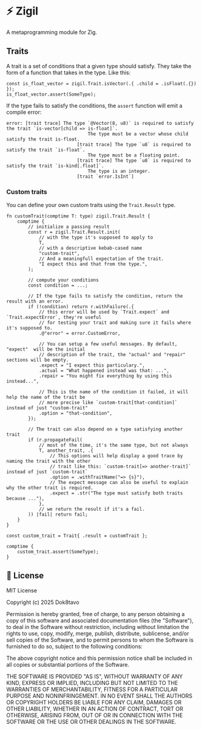 # ⚡ Zigil

A metaprogramming module for Zig.

## Traits

A trait is a set of conditions that a given type should satisfy.
They take the form of a function that takes in the type. Like this:

```zig
const is_float_vector = zigil.Trait.isVector(.{ .child = .isFloat(.{}) });
is_float_vector.assert(SomeType);
```

If the type fails to satisfy the conditions, the `assert` function will emit a
compile error:

```zig
error: [trait trace] The type `@Vector(8, u8)` is required to satisfy the trait `is-vector[child => is-float]`.
                              The type must be a vector whose child satisfy the trait is-float.
                          [trait trace] The type `u8` is required to satisfy the trait `is-float`.
                              The type must be a floating point.
                          [trait trace] The type `u8` is required to satisfy the trait `is-kind[.float]`.
                              The type is an integer.
                          [trait `error.IsInt`]
```

### Custom traits

You can define your own custom traits using the `Trait.Result` type.

```zig
fn customTrait(comptime T: type) zigil.Trait.Result {
    comptime {
        // initialize a passing result
        const r = zigil.Trait.Result.init(
            // with the type it's supposed to apply to
            T,
            // with a descriptive kebab-cased name
            "custom-trait",
            // And a meaningfull expectation of the trait.
            "I expect this and that from the type.",
        );

        // compute your conditions
        const condition = ...;

        // If the type fails to satisfy the condition, return the result with an error.
        if (!condition) return r.withFailure(.{
            // this error will be used by `Trait.expect` and `Trait.expectError`, they're useful
            // for testing your trait and making sure it fails where it's supposed to.
            .@"error" = error.CustomError,

            // You can setup a few useful messages. By default, "expect"  will be the initial 
            // description of the trait, the "actual" and "repair" sections will be empty.
            .expect = "I expect this particulary.",
            .actual = "What happened instead was that: ...",
            .repair = "You might fix everything by using this instead...",

            // This is the name of the condition it failed, it will help the name of the trait be
            // more precise like `custom-trait[that-condition]` instead of just "custom-trait"
            .option = "that-condition",
        });

        // The trait can also depend on a type satisfying another trait
        if (r.propagateFail(
            // most of the time, it's the same type, but not always
            T, another_trait, .{
                // This options will help display a good trace by naming the trait with the other
                // trait like this: `custom-trait[=> another-trait]` instead of just `custom-trait`
                .option = .withTraitName("=> {s}"),
                // The expect message can also be useful to explain why the other trait is required.
                .expect = .str("The type must satisfy both traits because ..."),
            },
            // we return the result if it's a fail.
        )) |fail| return fail;
    }
}

const custom_trait = Trait{ .result = customTrait };

comptime {
    custom_trait.assert(SomeType);
}
```


## 📃 License

MIT License

Copyright (c) 2025 Dok8tavo

Permission is hereby granted, free of charge, to any person obtaining a copy
of this software and associated documentation files (the "Software"), to deal
in the Software without restriction, including without limitation the rights
to use, copy, modify, merge, publish, distribute, sublicense, and/or sell
copies of the Software, and to permit persons to whom the Software is
furnished to do so, subject to the following conditions:

The above copyright notice and this permission notice shall be included in all
copies or substantial portions of the Software.

THE SOFTWARE IS PROVIDED "AS IS", WITHOUT WARRANTY OF ANY KIND, EXPRESS OR
IMPLIED, INCLUDING BUT NOT LIMITED TO THE WARRANTIES OF MERCHANTABILITY,
FITNESS FOR A PARTICULAR PURPOSE AND NONINFRINGEMENT. IN NO EVENT SHALL THE
AUTHORS OR COPYRIGHT HOLDERS BE LIABLE FOR ANY CLAIM, DAMAGES OR OTHER
LIABILITY, WHETHER IN AN ACTION OF CONTRACT, TORT OR OTHERWISE, ARISING FROM,
OUT OF OR IN CONNECTION WITH THE SOFTWARE OR THE USE OR OTHER DEALINGS IN THE
SOFTWARE.
